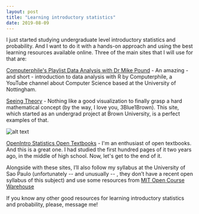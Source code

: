 ```yaml
--- 
layout: post
title: "Learning introductory statistics"
date: 2019-08-09
---
```


I just started studying undergraduate level introductory statistics and probability. And I want to do it with a hands-on approach and using the best learning resources available online. Three of the main sites that I will use for that are: 

[Computerphile's Playlist Data Analysis with Dr Mike Pound](https://www.youtube.com/playlist?list=PLzH6n4zXuckpfMu_4Ff8E7Z1behQks5ba) -
An amazing - and short - introduction to data analysis with R by Computerphile, a YouTube channel about Computer Science based at the University of Nottingham.

[Seeing Theory](https://seeing-theory.brown.edu/) - 
Nothing like a good visualization to finally grasp a hard mathematical concept (by the way, I love you, 3Blue1Brown). This site, which started as an undergrad project at Brown University, is a perfect examples of that. 


![alt text](https://github.com/t6aguirre/t6aguirre.github.io/blob/master/_posts/bayes.png "Visualizing the Bayes' Theorem")

[OpenIntro Statistics Open Textbooks](https://www.openintro.org/) -
I'm an enthusiast of open textbooks. And this is a great one. I had studied the first hundred pages of it two years ago, in the middle of high school. Now, let's get to the end of it. 

Alongside with these sites, I’ll also follow my syllabus at the University of Sao Paulo (unfortunately --  and unusually -- , they don’t have a recent open syllabus of this subject) and use some resources from [MIT Open Course Warehouse](https://ocw.mit.edu/courses/mathematics/18-05-introduction-to-probability-and-statistics-spring-2014/index.htm) 

If you know any other good resources for learning introductory statistics and probability, please, message me!
